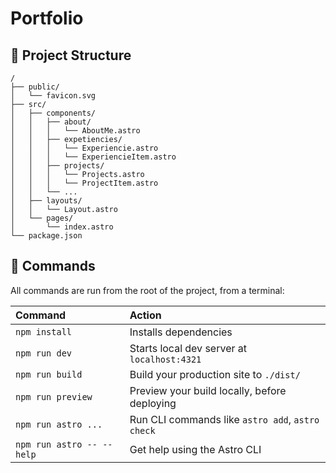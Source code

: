 # Portfolio

## 🚀 Project Structure
```text
/
├── public/
│   └── favicon.svg
├── src/
│   ├── components/
│   │   ├── about/
│   │   │   └── AboutMe.astro
│   │   ├── expetiencies/
│   │   │   └── Experiencie.astro
│   │   │   └── ExperiencieItem.astro
│   │   ├── projects/
│   │   │   └── Projects.astro
│   │   │   └── ProjectItem.astro
│   │   └── ...
│   ├── layouts/
│   │   └── Layout.astro
│   └── pages/
│       └── index.astro
└── package.json
```

## 🧞 Commands

All commands are run from the root of the project, from a terminal:

| Command                   | Action                                           |
| :------------------------ | :----------------------------------------------- |
| `npm install`             | Installs dependencies                            |
| `npm run dev`             | Starts local dev server at `localhost:4321`      |
| `npm run build`           | Build your production site to `./dist/`          |
| `npm run preview`         | Preview your build locally, before deploying     |
| `npm run astro ...`       | Run CLI commands like `astro add`, `astro check` |
| `npm run astro -- --help` | Get help using the Astro CLI                     |

